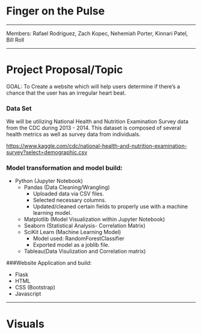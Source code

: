# Finger on the Pulse
----------------
Members:
Rafael Rodriguez,
Zach Kopec,
Nehemiah Porter,
Kinnari Patel,
Bill Roll 

----------------
# Project Proposal/Topic
GOAL: To Create a website which will help users determine if there’s a chance that the user has an irregular heart beat.

### Data Set

We will be utilizing National Health and Nutrition Examination Survey data from the CDC during 2013 - 2014. This dataset is composed of several health metrics as well as survey data from individuals.

https://www.kaggle.com/cdc/national-health-and-nutrition-examination-survey?select=demographic.csv

### Model transformation and model build:
* Python (Jupyter Notebook)
  * Pandas (Data Cleaning/Wrangling)
    * Uploaded data via CSV files.
    * Selected necessary columns.
    * Updated/cleaned certain fields to properly use with a machine learning model. 
  * Matplotlib (Model Visualization within Jupyter Notebook)
  * Seaborn (Statistical Analysis- Correlation Matrix)
  * SciKit Learn (Machine Learning Model)
    * Model used: RandomForestClassifier
    * Exported model as a joblib file. 
  * Tableau(Data Visulization and Correlation matrix)



###Website Application and build:
* Flask
* HTML
* CSS (Bootstrap)
* Javascript




----------------
# Visuals
